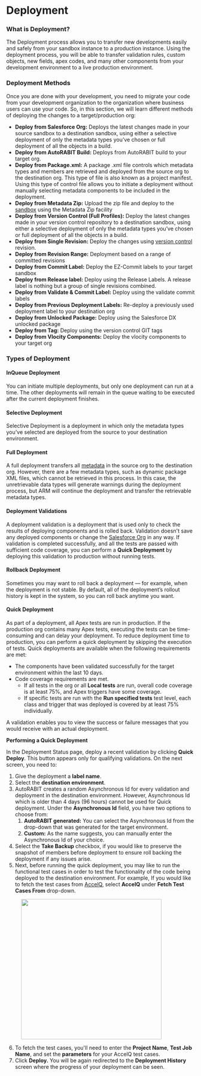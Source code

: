 # Deployment

### What is Deployment? <a href="#what-is-deployment" id="what-is-deployment"></a>

The Deployment process allows you to transfer new developments easily and safely from your sandbox instance to a production instance. Using the deployment process, you will be able to transfer validation rules, custom objects, new fields, apex codes, and many other components from your development environment to a live production environment.

### Deployment Methods <a href="#deployment-methods" id="deployment-methods"></a>

Once you are done with your development, you need to migrate your code from your development organization to the organization where business users can use your code. So, in this section, we will learn different methods of deploying the changes to a target/production org:

* **Deploy from Salesforce Org:** Deploys the latest changes made in your source sandbox to a destination sandbox, using either a selective deployment of only the metadata types you’ve chosen or full deployment of all the objects in a build.
* **Deploy from AutoRABIT Build:** Deploys from AutoRABIT build to your target org.
* **Deploy from Package.xml:** A package .xml file controls which metadata types and members are retrieved and deployed from the source org to the destination org. This type of file is also known as a project manifest. Using this type of control file allows you to initiate a deployment without manually selecting metadata components to be included in the deployment.
* **Deploy from Metadata Zip:** Upload the zip file and deploy to the [sandbox](https://www.autorabit.com/blog/the-impact-of-automation-in-salesforce-sandbox-management/) using the Metadata Zip facility
* **Deploy from Version Control (Full Profiles):** Deploy the latest changes made in your version control repository to a destination sandbox, using either a selective deployment of only the metadata types you’ve chosen or full deployment of all the objects in a build.
* **Deploy from Single Revision:** Deploy the changes using [version control](https://www.autorabit.com/blog/8-benefits-of-version-control-in-salesforce-development/) revision.
* **Deploy from Revision Range:** Deployment based on a range of committed revisions
* **Deploy from Commit Label:** Deploy the EZ-Commit labels to your target sandbox
* **Deploy from Release label:** Deploy using the Release Labels. A release label is nothing but a group of single revisions combined.
* **Deploy from Validate & Commit Label:** Deploy using the validate commit labels
* **Deploy from Previous Deployment Labels:** Re-deploy a previously used deployment label to your destination org
* **Deploy from Unlocked Package:** Deploy using the Salesforce DX unlocked package
* **Deploy from Tag:** Deploy using the version control GIT tags
* **Deploy from Vlocity Components:** Deploy the vlocity components to your target org

### Types of Deployment <a href="#types-of-deployment" id="types-of-deployment"></a>

#### InQueue Deployment <a href="#inqueue-deployment" id="inqueue-deployment"></a>

You can initiate multiple deployments, but only one deployment can run at a time. The other deployments will remain in the queue waiting to be executed after the current deployment finishes.

#### Selective Deployment <a href="#selective-deployment" id="selective-deployment"></a>

Selective Deployment is a deployment in which only the metadata types you’ve selected are deployed from the source to your destination environment.

#### Full Deployment <a href="#full-deployment" id="full-deployment"></a>

A full deployment transfers all [metadata](https://www.autorabit.com/blog/the-role-of-metadata-in-devops-for-salesforce/) in the source org to the destination org. However, there are a few metadata types, such as dynamic package XML files, which cannot be retrieved in this process. In this case, the unretrievable data types will generate warnings during the deployment process, but ARM will continue the deployment and transfer the retrievable metadata types.

#### Deployment Validations <a href="#deployment-validations" id="deployment-validations"></a>

A deployment validation is a deployment that is used only to check the results of deploying components and is rolled back. Validation doesn't save any deployed components or change the [Salesforce Org](arm-features/salesforce-org-management.md) in any way. If validation is completed successfully, and all the tests are passed with sufficient code coverage, you can perform a **Quick Deployment** by deploying this validation to production without running tests.

#### Rollback Deployment <a href="#rollback-deployment" id="rollback-deployment"></a>

Sometimes you may want to roll back a deployment — for example, when the deployment is not stable. By default, all of the deployment’s rollout history is kept in the system, so you can roll back anytime you want.

#### Quick Deployment <a href="#quick-deployment" id="quick-deployment"></a>

As part of a deployment, all Apex tests are run in production. If the production org contains many Apex tests, executing the tests can be time-consuming and can delay your deployment. To reduce deployment time to production, you can perform a quick deployment by skipping the execution of tests. Quick deployments are available when the following requirements are met:

* The components have been validated successfully for the target environment within the last 10 days.
* Code coverage requirements are met.
  * If all tests in the org or all **Local tests** are run, overall code coverage is at least 75%, and Apex triggers have some coverage.
  * If specific tests are run with the **Run specified tests** test level, each class and trigger that was deployed is covered by at least 75% individually.

A validation enables you to view the success or failure messages that you would receive with an actual deployment.

**Performing a Quick Deployment**

In the Deployment Status page, deploy a recent validation by clicking **Quick Deploy**. This button appears only for qualifying validations. On the next screen, you need to:

1. Give the deployment a **label name**.
2. Select the **destination environment**.
3. AutoRABIT creates a random Asynchronous Id for every validation and deployment in the destination environment. However, Asynchronous Id which is older than 4 days (96 hours) cannot be used for Quick deployment. Under the **Asynchronous Id** field, you have two options to choose from:
   1. **AutoRABIT generated:** You can select the Asynchronous Id from the drop-down that was generated for the target environment.
   2. **Custom:** As the name suggests, you can manually enter the Asynchronous Id of your choice.
4. Select the **Take Backup** checkbox, if you would like to preserve the snapshot of members before deployment to ensure roll backing the deployment if any issues arise.
5. Next, before running the quick deployment, you may like to run the functional test cases in order to test the functionality of the code being deployed to the destination environment. For example, If you would like to fetch the test cases from [AccelQ](https://www.autorabit.com/blog/autorabit-and-accelq-partner-to-achieve-a-complete-continuous-delivery-solution/), select **AccelQ** under **Fetch Test Cases From** drop-down.

<figure><img src="https://cdn.document360.io/8711f4e7-c040-4616-aac9-d947f87e4619/Images/Documentation/drexHowtoperformQuickDeploymentcustom7.png" alt="" width="375"><figcaption></figcaption></figure>

6. To fetch the test cases, you'll need to enter the **Project Name**, **Test Job Name**, and set the **parameters** for your AccelQ test cases.
7. Click **Deploy.** You will be again redirected to the **Deployment History** screen where the progress of your deployment can be seen.

